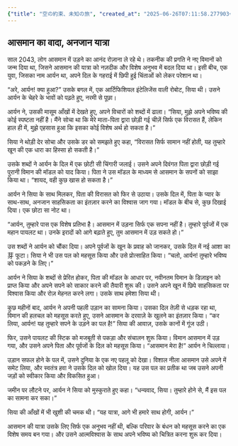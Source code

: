```yaml
---
{"title": "空の約束、未知の旅", "created_at": "2025-06-26T07:11:58.277903+09:00", "pattern_id": 2, "pattern_name": "隠れ継承者型", "year": 2043}
---
```


## आसमान का वादा, अनजान यात्रा

साल 2043, लोग आसमान में उड़ने का आनंद रोज़ाना ले रहे थे। तकनीक की प्रगति ने नए विमानों को जन्म दिया था, जिसने आसमान की यात्रा को नज़दीक और विशेष अनुभव में बदल दिया था। इसी बीच, एक युवा, जिसका नाम आर्यन था, अपने दिल के गहराई में छिपी हुई चिंताओं को लेकर परेशान था।

“अरे, आर्यन! क्या हुआ?” उसके बगल में, एक आर्टिफिशियल इंटेलिजेंस वाली रोबोट, सिया थी। उसने आर्यन के चेहरे के भावों को पढ़ते हुए, नरमी से पूछा।

आर्यन ने, उसकी मासूम आँखों में देखते हुए, अपने विचारों को शब्दों में ढाला। “सिया, मुझे अपने भविष्य की कोई स्पष्टता नहीं है। मैंने सोचा था कि मेरे माता-पिता द्वारा छोड़ी गई चीज़ें सिर्फ एक विरासत हैं, लेकिन हाल ही में, मुझे एहसास हुआ कि इसका कोई विशेष अर्थ हो सकता है।”

सिया ने थोड़ी देर सोचा और उसके डर को समझते हुए कहा, “विरासत सिर्फ सामान नहीं होती, यह तुम्हारे खून की एक धारा का हिस्सा हो सकती है।”

उसके शब्दों ने आर्यन के दिल में एक छोटी सी चिंगारी जलाई। उसने अपने दिवंगत पिता द्वारा छोड़ी गई पुरानी विमान की मॉडल को याद किया। पिता ने उस मॉडल के माध्यम से आसमान के सपनों को साझा किया था। “शायद, वही कुछ खास हो सकता है।”

आर्यन ने सिया के साथ मिलकर, पिता की विरासत को फिर से उठाया। उसके दिल में, पिता के प्यार के साथ-साथ, अनजान साहसिकता का इंतज़ार करने का विश्वास जाग गया। मॉडल के बीच से, कुछ दिखाई दिया। एक छोटा सा नोट था।

“आर्यन, तुम्हारे पास एक विशेष प्रतिभा है। आसमान में उड़ना सिर्फ एक सपना नहीं है। तुम्हारे पूर्वजों में एक महान पायलट था। उनके इरादों को आगे बढ़ाते हुए, तुम आसमान में उड़ सकते हो।”

उस शब्दों ने आर्यन को चौंका दिया। अपने पूर्वजों के खून के प्रवाह को जानकर, उसके दिल में नई आशा का芽 फूटा। सिया ने भी उस पल को महसूस किया और उसे प्रोत्साहित किया। “चलो, आर्यन! तुम्हारे भविष्य को पकड़ने के लिए।”

आर्यन ने सिया के शब्दों से प्रेरित होकर, पिता की मॉडल के आधार पर, नवीनतम विमान के डिज़ाइन को प्राप्त किया और अपने सपने को साकार करने की तैयारी शुरू की। उसने अपने खून में छिपे साहसिकता पर विश्वास किया और रोज़ मेहनत करने लगा। उसके साथ हमेशा सिया थी।

कुछ महीनों बाद, आर्यन ने अपनी पहली उड़ान का सामना किया। उसका दिल तेज़ी से धड़क रहा था, विमान की हलचल को महसूस करते हुए, उसने आसमान के दरवाज़े के खुलने का इंतज़ार किया। “कर लिया, आर्यन! यह तुम्हारे सपने के उड़ने का पल है!” सिया की आवाज़, उसके कानों में गूंज उठी।

फिर, उसने पायलट की स्टिक को मजबूती से पकड़ा और संचालन शुरू किया। विमान आसमान में उड़ गया, और उसने अपने पिता और पूर्वजों के दिल को महसूस किया। “आसमान मेरा है!” आर्यन ने चिल्लाया।

उड़ान सफल होने के पल में, उसने दुनिया के एक नए पहलू को देखा। विशाल नीला आसमान उसे अपने में समेट लिया, और स्वतंत्र हवा ने उसके दिल को खोल दिया। यह उस पल का प्रतीक था जब उसने अपनी जड़ों को स्वीकार किया और विकसित हुआ।

जमीन पर लौटने पर, आर्यन ने सिया को मुस्कुराते हुए कहा। “धन्यवाद, सिया। तुम्हारे होने से, मैं इस पल का सामना कर सका।”

सिया की आँखों में भी खुशी की चमक थी। “यह यात्रा, आगे भी हमारे साथ होगी, आर्यन।”

आसमान की यात्रा उसके लिए सिर्फ एक अनुभव नहीं थी, बल्कि परिवार के बंधन को महसूस करने का एक विशेष समय बन गया। और उसने आत्मविश्वास के साथ अपने भविष्य को चित्रित करना शुरू कर दिया।
